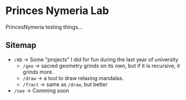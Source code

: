 # Princes Nymeria Lab

PrincesNymeria testing things...

## Sitemap

* `/AD` → Some "projects" I did for fun during the last year of university
	* `/geo` → sacred geometry grinds on its own, but if it is recursive, it grinds more.
	* `/draw` → a tool to draw relaxing mandalas.
	* `/fract` → same as `/draw`, but better
* `/see` → Comming soon